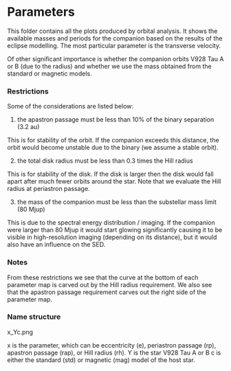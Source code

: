 # Parameters
This folder contains all the plots produced by orbital analysis. 
It shows the available masses and periods for the companion based on the results of the eclipse modelling.
The most particular parameter is the transverse velocity.

Of other significant importance is whether the companion orbits V928 Tau A or B (due to the radius) and whether we use the mass obtained from the standard or magnetic models.


### Restrictions

Some of the considerations are listed below:

1. the apastron passage must be less than 10% of the binary separation (3.2 au)

This is for stability of the orbit. 
If the companion exceeds this distance, the orbit would become unstable due to the binary (we assume a stable orbit).

2. the total disk radius must be less than 0.3 times the Hill radius

This is for stability of the disk.
If the disk is larger then the disk would fall apart after much fewer orbits around the star.
Note that we evaluate the Hill radius at periastron passage.

3. the mass of the companion must be less than the substellar mass limit (80 Mjup)

This is due to the spectral energy distribution / imaging.
If the companion were larger than 80 Mjup it would start glowing significantly causing it to be visible in high-resolution imaging (depending on its distance), but it would also have an influence on the SED.

### Notes

From these restrictions we see that the curve at the bottom of each parameter map is carved out by the Hill radius requirement.
We also see that the apastron passage requirement carves out the right side of the parameter map.

### Name structure

x_Yc.png

x is the parameter, which can be eccentricity (e), periastron passage (rp), apastron passage (rap), or Hill radius (rh).
Y is the star V928 Tau A or B
c is either the standard (std) or magnetic (mag) model of the host star.
